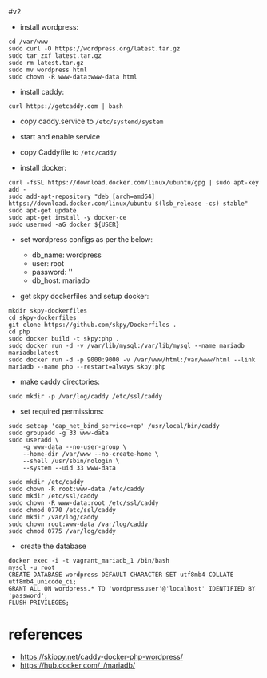 #v2
* install wordpress:
```
cd /var/www
sudo curl -O https://wordpress.org/latest.tar.gz
sudo tar zxf latest.tar.gz
sudo rm latest.tar.gz
sudo mv wordpress html
sudo chown -R www-data:www-data html
```

* install caddy:
```
curl https://getcaddy.com | bash
```
* copy caddy.service to `/etc/systemd/system`
* start and enable service
* copy Caddyfile to `/etc/caddy`

* install docker:
```
curl -fsSL https://download.docker.com/linux/ubuntu/gpg | sudo apt-key add -
sudo add-apt-repository "deb [arch=amd64] https://download.docker.com/linux/ubuntu $(lsb_release -cs) stable"
sudo apt-get update
sudo apt-get install -y docker-ce
sudo usermod -aG docker ${USER}
```
* set wordpress configs as per the below:
    * db_name: wordpress
    * user: root
    * password: ''
    * db_host: mariadb

* get skpy dockerfiles and setup docker:
```
mkdir skpy-dockerfiles
cd skpy-dockerfiles
git clone https://github.com/skpy/Dockerfiles .
cd php
sudo docker build -t skpy:php .
sudo docker run -d -v /var/lib/mysql:/var/lib/mysql --name mariadb mariadb:latest
sudo docker run -d -p 9000:9000 -v /var/www/html:/var/www/html --link mariadb --name php --restart=always skpy:php
```

* make caddy directories:
```
sudo mkdir -p /var/log/caddy /etc/ssl/caddy
```

* set required permissions:
```
sudo setcap 'cap_net_bind_service=+ep' /usr/local/bin/caddy
sudo groupadd -g 33 www-data
sudo useradd \
    -g www-data --no-user-group \
    --home-dir /var/www --no-create-home \
    --shell /usr/sbin/nologin \
    --system --uid 33 www-data

sudo mkdir /etc/caddy
sudo chown -R root:www-data /etc/caddy
sudo mkdir /etc/ssl/caddy
sudo chown -R www-data:root /etc/ssl/caddy
sudo chmod 0770 /etc/ssl/caddy
sudo mkdir /var/log/caddy
sudo chown root:www-data /var/log/caddy
sudo chmod 0775 /var/log/caddy
```

* create the database
```
docker exec -i -t vagrant_mariadb_1 /bin/bash
mysql -u root
CREATE DATABASE wordpress DEFAULT CHARACTER SET utf8mb4 COLLATE utf8mb4_unicode_ci;
GRANT ALL ON wordpress.* TO 'wordpressuser'@'localhost' IDENTIFIED BY 'password';
FLUSH PRIVILEGES;
```
# references
* https://skippy.net/caddy-docker-php-wordpress/
* https://hub.docker.com/_/mariadb/
